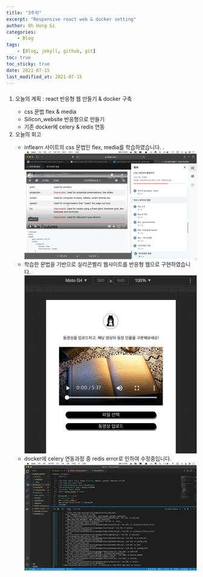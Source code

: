 ```yaml
---
title: "3주차"
excerpt: "Responsive react web & docker setting"
author: Oh Hong Gi
categories:
    - Blog
tags:
    - [Blog, jekyll, github, git]
toc: true
toc_sticky: true
date: 2021-07-15
last_modified_at: 2021-07-15
---
```

<html>
    <body>
        <div style="text-align: left">
            <h3>
                <p></p>
            </h3>
            <ol start="1">
                <li>오늘의 계획 : react 반응형 웹 만들기 & docker 구축</li>
                    <ul>
                        <li> css 문법 flex & media</li>
                        <li> Silicon_website 반응형으로 만들기</li>
                        <li> 기존 docker에 celery & redis 연동</li>
                    </ul>
                <li>오늘의 회고</li>
                    <ul>
                        <li> inflearn 사이트의 css 문법인 flex, media를 학습하였습니다. .</li>
                        <img src = "/assets/images/week3/flex&media.png">
                        <li> 학습한 문법을 기반으로 실리콘벨리 웹사이트를 반응형 웹으로 구현하였습니다. </li>
                        <img src = "/assets/images/week3/Responsive_web.png">
                        <li> docker에 celery 연동과정 중 redis error로 인하여 수정중입니다.</li>
                        <img src = "/assets/images/week3/redis_error.png">
                    </ul>
            </ol>
        </div>
    </body>
</html>
